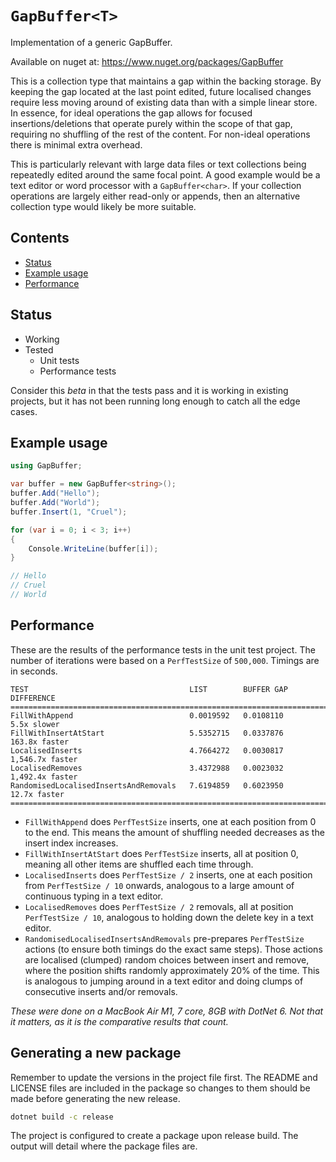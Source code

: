 # `GapBuffer<T>`

Implementation of a generic GapBuffer.

Available on nuget at: https://www.nuget.org/packages/GapBuffer

This is a collection type that maintains a gap within the backing storage. By keeping the gap located at the last point
edited, future localised changes require less moving around of existing data than with a simple linear store. In
essence, for ideal operations the gap allows for focused insertions/deletions that operate purely within the scope of
that gap, requiring no shuffling of the rest of the content. For non-ideal operations there is minimal extra overhead.

This is particularly relevant with large data files or text collections being repeatedly edited around the same focal
point. A good example would be a text editor or word processor with a `GapBuffer<char>`. If your collection operations
are largely either read-only or appends, then an alternative collection type would likely be more suitable.

## Contents

- [Status](#Status)
- [Example usage](#example-usage)
- [Performance](#performance)

## Status

- Working
- Tested
    - Unit tests
    - Performance tests

Consider this *beta* in that the tests pass and it is working in existing projects, but it has not been running long
enough to catch all the edge cases.

## Example usage

``` c#
using GapBuffer;

var buffer = new GapBuffer<string>();
buffer.Add("Hello");
buffer.Add("World");
buffer.Insert(1, "Cruel");

for (var i = 0; i < 3; i++)
{
    Console.WriteLine(buffer[i]);
}

// Hello
// Cruel
// World
```

## Performance

These are the results of the performance tests in the unit test project. The number of iterations were based on
a `PerfTestSize` of `500,000`. Timings are in seconds.

```
TEST                                    LIST        BUFFER GAP       DIFFERENCE
===============================================================================
FillWithAppend                          0.0019592   0.0108110       5.5x slower
FillWithInsertAtStart                   5.5352715   0.0337876     163.8x faster
LocalisedInserts                        4.7664272   0.0030817   1,546.7x faster
LocalisedRemoves                        3.4372988   0.0023032   1,492.4x faster
RandomisedLocalisedInsertsAndRemovals   7.6194859   0.6023950      12.7x faster
===============================================================================
```

- `FillWithAppend` does `PerfTestSize` inserts, one at each position from 0 to the end. This means the amount of
  shuffling needed decreases as the insert index increases.
- `FillWithInsertAtStart` does `PerfTestSize` inserts, all at position 0, meaning all other items are shuffled each time
  through.
- `LocalisedInserts` does `PerfTestSize / 2` inserts, one at each position from `PerfTestSize / 10` onwards, analogous
  to a large amount of continuous typing in a text editor.
- `LocalisedRemoves` does `PerfTestSize / 2` removals, all at position `PerfTestSize / 10`, analogous to holding down
  the delete key in a text editor.
- `RandomisedLocalisedInsertsAndRemovals` pre-prepares `PerfTestSize` actions (to ensure both timings do the exact same
  steps). Those actions are localised (clumped) random choices between insert and remove, where the position shifts
  randomly approximately 20% of the time. This is analogous to jumping around in a text editor and doing clumps of
  consecutive inserts and/or removals.

*These were done on a MacBook Air M1, 7 core, 8GB with DotNet 6. Not that it matters, as it is the comparative results
that count.*

## Generating a new package

Remember to update the versions in the project file first.
The README and LICENSE files are included in the package so changes to them should be made before generating the new release.

``` sh
dotnet build -c release
```

The project is configured to create a package upon release build.
The output will detail where the package files are.
